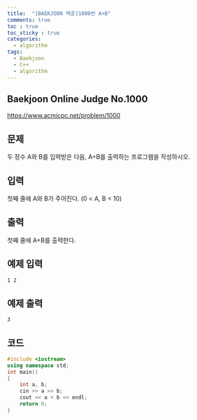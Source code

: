 ```yaml
---
title:  "[BAEKJOON 백준]1000번 A+B"
comments: true
toc : true
toc_sticky : true
categories:
  - algorithm
tags:
  - Baekjoon
  - C++
  - algorithm
---
```


## Baekjoon Online Judge No.1000

https://www.acmicpc.net/problem/1000



## 문제

두 정수 A와 B를 입력받은 다음, A+B를 출력하는 프로그램을 작성하시오.



## 입력

첫째 줄에 A와 B가 주어진다. (0 < A, B < 10)



## 출력

첫째 줄에 A+B를 출력한다.



## 예제 입력 

```markdown
1 2
```



## 예제 출력

```markdown
3
```



## 코드

```c++
#include <iostream>
using namespace std;
int main()
{
	int a, b;
	cin >> a >> b;
	cout << a + b << endl;
	return 0;
}
```

